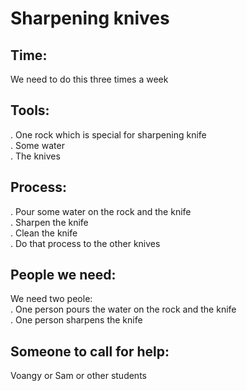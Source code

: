 # Sharpening knives

## Time:
 We need to do this three times a week

## Tools:
. One rock which is special for sharpening knife  
. Some water  
. The knives 

## Process:
. Pour some water on the rock and the knife  
. Sharpen the knife  
. Clean the knife  
. Do that process to the other knives 

## People we need:
We need two peole:  
 . One person pours the water on the rock and the knife  
 . One person sharpens the knife

 ## Someone to call for help:  
 Voangy or Sam or other students

